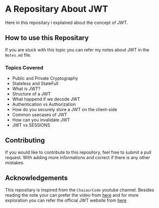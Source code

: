 # A Repositary About JWT
Here in this repositary i explained about the concept of JWT. 

## How to use this Repositary
If you are stuck with this topic you can refer my notes about JWT in the `Notes.md` file.

### Topics Covered
- Public and Private Cryptography
- Stateless and StateFull
- What is JWT?
- Structure of a JWT
- What happend if we decode JWT
- Authentication vs Authorization
- How do you securely store a JWT on the client-side
- Common usecases of JWT
- How can you invalidate JWT
- JWT vs SESSIONS

## Contributing
If you would like to contribute to this repository, feel free to submit a pull request. With adding more informations and correct if there is any other mistakes.

## Acknowledgements
This repositary is inspired from the `ChaiaurCode` youtube channel. Besides reading the note your can prefer the video from [here](https://youtu.be/xrj3zzaqODw?si=o0QUs8Sj0pJ6UfiM) and for more exploration you can refer the official JWT website from [here](https://jwt.io/introduction)